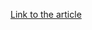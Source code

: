 [Link to the article](https://www.akamai.com/blog/security/2023/oct/how-fraudsters-execute-account-opening-abuse)
